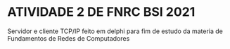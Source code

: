 # ATIVIDADE 2 DE FNRC BSI 2021
 Servidor e cliente TCP/IP feito em delphi para fim de estudo da materia de Fundamentos de Redes de Computadores
